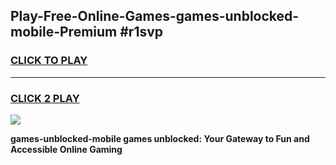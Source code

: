 
## Play-Free-Online-Games-games-unblocked-mobile-Premium #r1svp
<h3>
<a href="https://premium.freeplayer.one?title=games-unblocked-mobile&ref=8M">CLICK TO PLAY</a></h3>
<hr>

<h3>
<a href="https://premium.freeplayer.one?title=games-unblocked-mobile&ref=8M">CLICK 2 PLAY</a>
  
</h3>

<a href="https://premium.freeplayer.one?title=games-unblocked-mobile&ref=8M"><img src="https://clearcache.store/games.png"></a>


**games-unblocked-mobile games unblocked: Your Gateway to Fun and Accessible Online Gaming**
